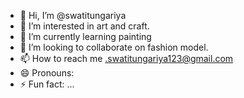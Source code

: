 - 👋 Hi, I’m @swatitungariya
- 👀 I’m interested in art and craft.
- 🌱 I’m currently learning painting 
- 💞️ I’m looking to collaborate on fashion model.
- 📫 How to reach me .swatitungariya123@gmail.com
- 😄 Pronouns: 
- ⚡ Fun fact: ...

<!---
swatitungariya/swatitungariya is a ✨ special ✨ repository because its `README.md` (this file) appears on your GitHub profile.
You can click the Preview link to take a look at your changes.
--->
